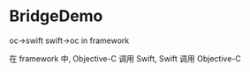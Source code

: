 # BridgeDemo
oc->swift swift->oc in framework

在 framework 中, Objective-C 调用 Swift, Swift 调用 Objective-C
